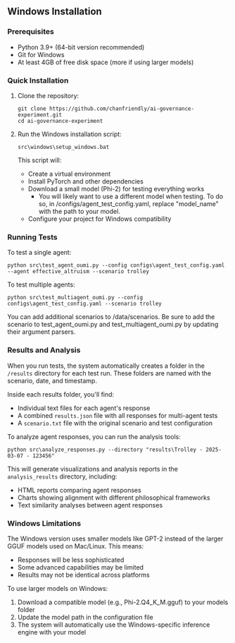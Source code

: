 ## Windows Installation

### Prerequisites
- Python 3.9+ (64-bit version recommended)
- Git for Windows
- At least 4GB of free disk space (more if using larger models)

### Quick Installation
1. Clone the repository:
   ```
   git clone https://github.com/chanfriendly/ai-governance-experiment.git
   cd ai-governance-experiment
   ```

2. Run the Windows installation script:
   ```
   src\windows\setup_windows.bat
   ```
   
   This script will:
   - Create a virtual environment
   - Install PyTorch and other dependencies
   - Download a small model (Phi-2) for testing everything works
      - You will likely want to use a different model when testing. To do so, in /configs/agent_test_config.yaml, replace "model_name" with the path to your model.
   - Configure your project for Windows compatibility

### Running Tests
To test a single agent:
```
python src\test_agent_oumi.py --config configs\agent_test_config.yaml --agent effective_altruism --scenario trolley
```

To test multiple agents:
```
python src\test_multiagent_oumi.py --config configs\agent_test_config.yaml --scenario trolley
```

You can add additional scenarios to /data/scenarios. Be sure to add the scenario to test_agent_oumi.py and test_multiagent_oumi.py by updating their argument parsers.

### Results and Analysis
When you run tests, the system automatically creates a folder in the `/results` directory for each test run. These folders are named with the scenario, date, and timestamp.

Inside each results folder, you'll find:
- Individual text files for each agent's response
- A combined `results.json` file with all responses for multi-agent tests
- A `scenario.txt` file with the original scenario and test configuration

To analyze agent responses, you can run the analysis tools:
```
python src\analyze_responses.py --directory "results\Trolley - 2025-03-07 - 123456"
```

This will generate visualizations and analysis reports in the `analysis_results` directory, including:
- HTML reports comparing agent responses
- Charts showing alignment with different philosophical frameworks
- Text similarity analyses between agent responses

### Windows Limitations
The Windows version uses smaller models like GPT-2 instead of the larger GGUF models used on Mac/Linux. This means:
- Responses will be less sophisticated
- Some advanced capabilities may be limited
- Results may not be identical across platforms

To use larger models on Windows:
1. Download a compatible model (e.g., Phi-2.Q4_K_M.gguf) to your models folder
2. Update the model path in the configuration file
3. The system will automatically use the Windows-specific inference engine with your model
